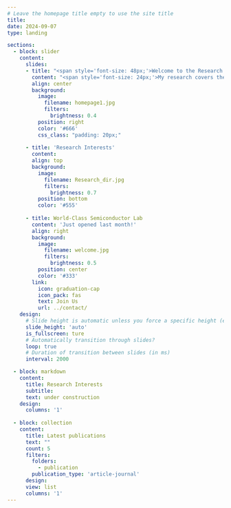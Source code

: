 ```yaml
---
# Leave the homepage title empty to use the site title
title:
date: 2024-09-07
type: landing

sections:
  - block: slider
    content:
      slides:
      - title: "<span style='font-size: 48px;'>Welcome to the Research Page</span>"
        content: "<span style='font-size: 24px;'>My research covers the entire spectrum from the fundamental all the way to the very applied. In particular, we strive to deepen our understanding of quantum science in the field of free-electron-light interactions and make use of it.</span>"
        align: center
        background:
          image:
            filename: homepage1.jpg
            filters:
              brightness: 0.4
          position: right
          color: '#666'
          css_class: "padding: 20px;"
      
      - title: 'Research Interests'
        content: 
        align: top
        background:
          image:
            filename: Research_dir.jpg
            filters:
              brightness: 0.7
          position: bottom
          color: '#555'
      
      - title: World-Class Semiconductor Lab
        content: 'Just opened last month!'
        align: right
        background:
          image:
            filename: welcome.jpg
            filters:
              brightness: 0.5
          position: center
          color: '#333'
        link:
          icon: graduation-cap
          icon_pack: fas
          text: Join Us
          url: ../contact/
    design:
      # Slide height is automatic unless you force a specific height (e.g. '400px')
      slide_height: 'auto'
      is_fullscreen: ture
      # Automatically transition through slides?
      loop: true
      # Duration of transition between slides (in ms)
      interval: 2000

  - block: markdown
    content:
      title: Research Interests
      subtitle:
      text: under construction
    design:
      columns: '1'
  
  - block: collection
    content:
      title: Latest publications
      text: ""
      count: 5
      filters:
        folders:
          - publication
        publication_type: 'article-journal'
      design:
      view: list
      columns: '1'     
---
```

